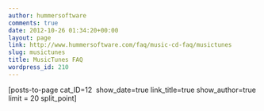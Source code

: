 ```yaml
---
author: hummersoftware
comments: true
date: 2012-10-26 01:34:20+00:00
layout: page
link: http://www.hummersoftware.com/faq/music-cd-faq/musictunes
slug: musictunes
title: MusicTunes FAQ
wordpress_id: 210
---
```


[posts-to-page cat_ID=12  show_date=true link_title=true show_author=true limit = 20 split_point]
